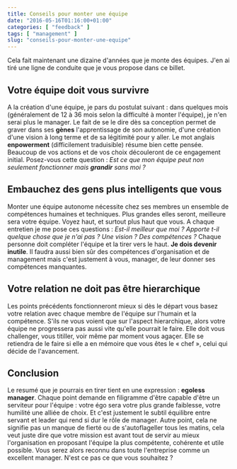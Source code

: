 ```yaml
---
title: Conseils pour monter une équipe
date: "2016-05-16T01:16:00+01:00"
categories: [ "feedback" ]
tags: [ "management" ]
slug: "conseils-pour-monter-une-equipe"
---
```


Cela fait maintenant une dizaine d'années que je monte des équipes. J'en ai tiré une ligne de conduite que je vous propose dans ce billet.

Votre équipe doit vous survivre
-------------------------------

A la création d'une équipe, je pars du postulat suivant : dans quelques mois (généralement de 12 à 36 mois selon la difficulté à monter l'équipe), je n'en serai plus le manager. Le fait de se le dire dès sa conception permet de graver dans ses **gènes** l'apprentissage de son autonomie, d'une création d'une vision à long terme et de sa légitimité pour y aller. Le mot anglais **enpowerment** (difficilement traduisible) résume bien cette pensée. Beaucoup de vos actions et de vos choix découleront de ce engagement initial. Posez-vous cette question : *Est ce que mon équipe peut non seulement fonctionner mais **grandir** sans moi ?*

Embauchez des gens plus intelligents que vous
---------------------------------------------

Monter une équipe autonome nécessite chez ses membres un ensemble de compétences humaines et techniques. Plus grandes elles seront, meilleure sera votre équipe. Voyez haut, et surtout plus haut que vous. A chaque entretien je me pose ces questions : *Est-il meilleur que moi ? Apporte t-il quelque chose que je n'ai pas ? Une vision ? Des compétences ?* Chaque personne doit compléter l'équipe et la tirer vers le haut. **Je dois devenir inutile**. Il faudra aussi bien sûr des compétences d'organisation et de management mais c'est justement à vous, manager, de leur donner ses compétences manquantes.

Votre relation ne doit pas être hierarchique
--------------------------------------------

Les points précédents fonctionneront mieux si dès le départ vous basez votre relation avec chaque membre de l'équipe sur l'humain et la compétence. S'ils ne vous voient que sur l'aspect hierarchique, alors votre équipe ne progressera pas aussi vite qu'elle pourrait le faire. Elle doit vous challenger, vous titiller, voir même par moment vous agaçer. Elle se retiendra de le faire si elle a en mémoire que vous êtes le « chef », celui qui décide de l'avancement.

Conclusion
----------

Le resumé que je pourrais en tirer tient en une expression : **egoless manager**. Chaque point demande en filigramme d'être capable d'être un serviteur pour l'équipe : votre égo sera votre plus grande faiblesse, votre humilité une alliée de choix. Et c'est justement le subtil équilibre entre servant et leader qui rend si dur le rôle de manager. Autre point, cela ne signifie pas un manque de fierté ou de s'autoflageller tous les matins, cela veut juste dire que votre mission est avant tout de servir au mieux l'organisation en proposant l'équipe la plus compétente, cohérente et utile possible. Vous serez alors reconnu dans toute l'entreprise comme un excellent manager. N'est ce pas ce que vous souhaitez ?

